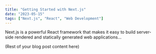 ```yaml
---
title: "Getting Started with Next.js"
date: "2023-05-15"
tags: ["Next.js", "React", "Web Development"]
---
```


Next.js is a powerful React framework that makes it easy to build server-side rendered and statically generated web applications...

(Rest of your blog post content here)
